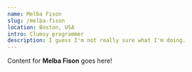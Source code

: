 ```yaml
---
name: Melba Fison
slug: /melba-fison
location: Boston, USA
intro: Clumsy programmer
description: I guess I'm not really sure what I'm doing.
---
```

Content for **Melba Fison** goes here!